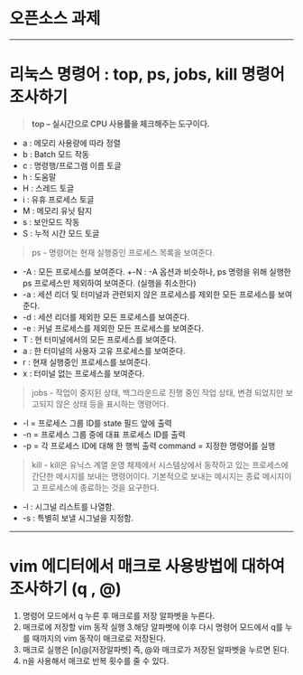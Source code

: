 # 오픈소스 과제

---
# 리눅스 명령어 : top, ps, jobs, kill 명령어 조사하기

>**top – 실시간으로 CPU 사용률을 체크해주는 도구이다.**
+ a : 메모리 사용량에 따라 정렬
+ b : Batch 모드 작동
+ c : 명령행/프로그램 이름 토글
+ h : 도움말
+ H : 스레드 토글
+ i : 유휴 프로세스 토글
+ M : 메모리 유닛 탐지
+ s :  보안모드 작동
+ S : 누적 시간 모드 토글

>ps - 명령어는 현재 실행중인 프로세스 목록을 보여준다.
+ -A : 모든 프로세스를 보여준다.
+-N : -A 옵션과 비슷하나, ps 명령을 위해 실행한 ps 프로세스만 제외하여 보여준다. (실행을 취소한다)
+ -a : 세션 리더 및 터미널과 관련되지 않은 프로세스를 제외한 모든 프로세스를 보여준다.
+ -d : 세션 리더를 제외한 모든 프로세스를 보여준다.
+ -e : 커널 프로세스를 제외한 모든 프로세스를 보여준다.
+ T : 현 터미널에서의 모든 프로세스를 보여준다.
+ a : 한 터미널의 사용자 고유 프로세스를 보여준다.
+ r : 현재 실행중인 프로세스를 보여준다.
+ x : 터미널 없는 프로세스를 보여준다.
>jobs - 작업이 중지된 상태, 백그라운드로 진행 중인 작업 상태, 변경 되었지만 보고되지 않은 상태 등을 표시하는 명령어다.
+ -l = 프로세스 그룹 ID를 state 필드 앞에 출력
+ -n = 프로세스 그룹 중에 대표 프로세스 ID를 출력
+ -p = 각 프로세스 ID에 대해 한 행씩 출력
 command = 지정한 명령어를 실행
>kill - kill은 유닉스 계열 운영 체제에서 시스템상에서 동작하고 있는 프로세스에 간단한 메시지를 보내는 명령어이다. 기본적으로 보내는 메시지는 종료 메시지이고 프로세스에 종료하는 것을 요구한다. 
+ -l : 시그널 리스트를 나열함.
+ -s : 특별히 보낼 시그널을 지정함.

---
# vim 에디터에서 매크로 사용방법에 대하여 조사하기 (q , @)

 1. 명령어 모드에서 q 누른 후 매크로를 저장 알파벳을 누른다.
2. 매크로에 저장할 vim 동작 실행
3.해당 알파벳에 이후 다시 명령어 모드에서 q를 누를 때까지의 vim 동작이 매크로로 저장된다.
4. 매크로 실행은 [n]@[저장알파벳] 즉, @와 매크로가 저장된 알파벳을 누르면 된다. 
5. n을 사용해서 매크로 반복 횟수를 줄 수 있다.
